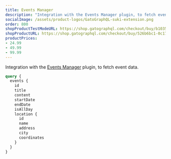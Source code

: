 ```yaml
---
title: Events Manager
description: "Integration with the Events Manager plugin, to fetch event data."
socialImage: /assets/product-logos/GatoGraphQL-suki-extension.png
order: 800
shopProductTestModeURL: https://shop.gatographql.com/checkout/buy/b103557f-48eb-4017-8b9c-4460493e8a20
shopProductURL: https://shop.gatographql.com/checkout/buy/526b6bc1-0c17-479a-a7b6-285ed20eb148
productPrices:
- 24.99
- 49.99
- 99.99
---
```


Integration with the <a href="https://wordpress.org/plugins/events-manager/" target="_blank">Events Manager</a> plugin, to fetch event data.

```graphql
query {
  events {
    id
    title
    content
    startDate
    endDate
    isAllDay
    location {
      id
      name
      address
      city
      coordinates
    }
  }
}
```

<!-- ## Bundles including extension

- [“All in One Toolbox for WordPress” Bundle](../../bundles/all-in-one-toolbox-for-wordpress) -->
